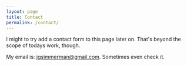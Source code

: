 ```yaml
---
layout: page
title: Contact
permalink: /contact/
---
```


I might to try add a contact form to this page later on. That's beyond the scope of todays work, though.

My email is: [jgsimmerman@gmail.com](mailto:jgsimmerman@gmail.com). Sometimes even check it.
